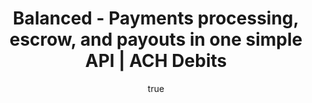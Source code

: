 ---
title: Balanced - Payments processing, escrow, and payouts in one simple API | ACH Debits
template: ach-debits.html

pageTitle: ACH Debits
body_class: ach-debits

subtitle:
  heading: Accept ACH debit payments today.<br />Balanced allows your customers to <br />pay with their bank accounts.

howItWorks:
  title: How it works
  body: ACH Debits are submitted to the ACH Network, a processing system that handles bank-to-bank payments. Balanced manages the transaction between the marketplace and their customers.
  step1: Buyer authorizes marketplace to debit his account
  step2: Marktplace passes debit request to Balanced
  step3: Balanced submits debit to the ODFI
  step4: ODFI contacts the Federal Reserve
  step5: Federal Reserve notifies the RDFI
  step6: RDFI transfers funds to ODFI

sliderfeature:
  step1header: "The buyer provides bank account information on your marketplace<br />website and authorizes you to debit his account."
  step2header: "Bank account information is tokenized and the debit request <br />is passed from the marketplace to Balanced’s servers."
  step3header: "Balanced submits debit instructions to the ODFI, the Originating<br />Depository Financial Institution, who is making the debit request."
  step4header: "The ODFI sends debit instructions<br />to the Federal Reserve."
  step5header: "The Federal Reserve notifies the RDFI, the Receiving<br />Depository Financial Institution, of the debit authorization."
  step6header: "The RDFI moves funds to the ODFI’s bank account. Funds are now available in escrow.<br />The marketplace may wish to settle funds to the seller using [Balanced’s payout service](https://docs.balancedpayments.com/1.1/guides/credits/)."

paymentSchedule:
  title: Payment schedule
  body: Balanced will batch ACH debits for submission each weekday. The ACH network operates only on banking days, so submission will not occur on bank holidays.

submissionTimes:
  title: ACH Debit Submission Times
  time: "3:30"
  timezone: pm Pacific

bankHolidays:
  title: Bank Holidays (2014)
  list:
    - label: row0
      row:
        - label: New Year's Day
          date: Jan 1
        - label: Labor Day
          date: Sep 1
    - label: row1
      row:
        - label: Martin Luther King, Jr's Birthday
          date: Jan 20
        - label: Columbus Day
          date: Oct 13
    - label: row2
      row:
        - label: Washington's Birthday
          date: Feb 17
        - label: Veterans Day
          date: Nov 11
    - label: row3
      row:
        - label: Memorial Day
          date: May 26
        - label: Thanksgiving Day
          date: Nov 27
    - label: row4
      row:
        - label: Independence Day
          date: Jul 4
        - label: Christmas Day
          date: Dec 25

bankAccountVerification:
  title: Bank account verification
  body: To debit a bank account, Balanced needs to verify it through a micro-verification process. You can manage the procedure though the Balanced API without directing customers off your website. To minimize ACH debit failures, follow our best practices guide and  example forms for collecting payment information.
  learnLink: View best practices for ACH Debits

paymentStatus:
  title: Payment status
  body: Track the status of the ACH debit throughout its life cycle.

bankStatementDescriptor:
  title: Bank statement descriptor
  body: Modify the bank statement<br />soft descriptor on a<br />per-transaction basis.
  learnLink: "Learn more about setting<br />the soft descriptor"
  limit: "Bank statement soft descriptor max. character length: 14"

chargebacksDisputes:
  title: Chargebacks & Disputes
  body: In the event of a chargeback, Balanced will notify you to help gather the documents necessary to fight the chargeback.
  learnLink: "Learn more about the<br />chargeback process"

achDebitsPricing:
  title: ACH Debits Pricing
  debit: Charging your buyers (ACH debit / Debiting a bank account)
  microDepositVerification: Micro-deposit verification
  chargeback: Chargeback
  refund: Refund
  failure: Failure

tryTheDashboard:
  body: Get started today.
  button: Try the dashboard

---
